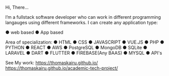 Hi, There...

I’m a fullstack software developer who can work in different programming langauges using different frameworks. 
I can create any application type:

● web based
● App based

Area of specialization:
● HTML
● CSS
● JAVASCRIPT
● VUE.JS
● PHP
● PYTHON
● REACT
● AWS
● PostgreSQL
● MongoDB
● SQLite
● LARAVEL
● DART
● FLUTTER
● FIREBASE(Any BAAS)
● MYSQL
● API's

See My work:    https://thomaskairu.github.io/
https://thomaskairu.github.io/academic-tech-project/



